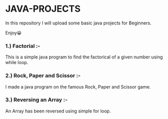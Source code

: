 # JAVA-PROJECTS

In this repository I will upload some basic java projects for Beginners. 

Enjoy😀

### 1.) Factorial :- 

This is a simple java program to find the factorical of a given number using while loop.

### 2.) Rock, Paper and Scissor :- 

I made a java program on the famous Rock, Paper and Scissor game.

### 3.) Reversing an Array :-

An Array has been reversed using simple for loop.

